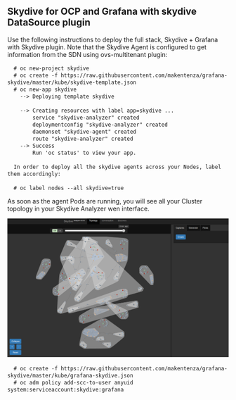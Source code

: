 ## Skydive for OCP and Grafana with skydive DataSource plugin

Use the following instructions to deploy the full stack, Skydive + Grafana with Skydive plugin. Note that the Skydive Agent is configured to get information from the SDN using ovs-multitenant plugin:

      # oc new-project skydive
      # oc create -f https://raw.githubusercontent.com/makentenza/grafana-skydive/master/kube/skydive-template.json
      # oc new-app skydive
        --> Deploying template skydive

        --> Creating resources with label app=skydive ...
            service "skydive-analyzer" created
            deploymentconfig "skydive-analyzer" created
            daemonset "skydive-agent" created
            route "skydive-analyzer" created
        --> Success
            Run 'oc status' to view your app.

      In order to deploy all the skydive agents across your Nodes, label them accordingly:

      # oc label nodes --all skydive=true

As soon as the agent Pods are running, you will see all your Cluster topology in your Skydive Analyzer wen interface.

![Topology](img/skydive01.png)


      # oc create -f https://raw.githubusercontent.com/makentenza/grafana-skydive/master/kube/grafana-skydive.json
      # oc adm policy add-scc-to-user anyuid system:serviceaccount:skydive:grafana
